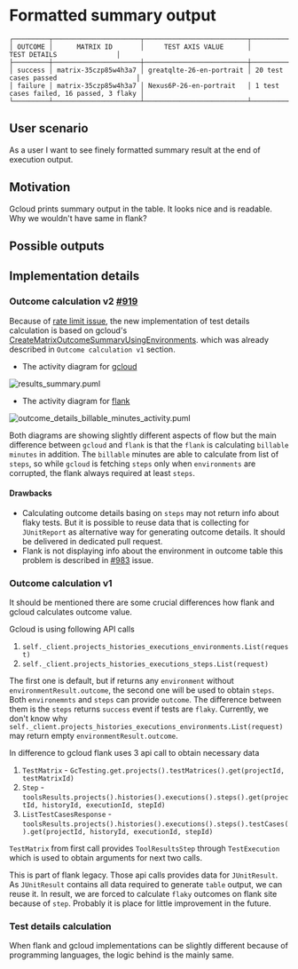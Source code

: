 # Formatted summary output 
```
┌─────────┬──────────────────────┬──────────────────────────┬─────────────────────────────────────────┐
│ OUTCOME │      MATRIX ID       │     TEST AXIS VALUE      │              TEST DETAILS               │
├─────────┼──────────────────────┼──────────────────────────┼─────────────────────────────────────────┤
│ success │ matrix-35czp85w4h3a7 │ greatqlte-26-en-portrait │ 20 test cases passed                    │
│ failure │ matrix-35czp85w4h3a7 │ Nexus6P-26-en-portrait   │ 1 test cases failed, 16 passed, 3 flaky │
└─────────┴──────────────────────┴──────────────────────────┴─────────────────────────────────────────┘
```


## User scenario
As a user I want to see finely formatted summary result at the end of execution output.

## Motivation
Gcloud prints summary output in the table. It looks nice and is readable. Why we wouldn't have same in flank?

## Possible outputs

[//]: # (Numbers are representing `OUTCOME` column, points are representing `TEST DETAILS` column.)

[//]: # (1. `success | flaky`)

[//]: # (    * `${1} test cases passed | ${2} skipped | ${3} flakes | &#40;Native crash&#41; | ---`)

[//]: # (2. `failure`)

[//]: # (    * `${1} test cases failed | ${2} errors | ${3} passed | ${4} skipped |  ${4} flakes  | &#40;Native crash&#41;`)

[//]: # (    * `Application crashed | &#40;Native crash&#41;`)

[//]: # (    * `Test timed out | &#40;Native crash&#41;`)

[//]: # (    * `App failed to install | &#40;Native crash&#41;`)

[//]: # (    * `Unknown failure | &#40;Native crash&#41;`)

[//]: # (3. `inconclusive`)

[//]: # (    * `Infrastructure failure`)

[//]: # (    * `Test run aborted by user`)

[//]: # (    * `Unknown reason`)

[//]: # (4. `skipped`)

[//]: # (    * `Incompatible device/OS combination`)

[//]: # (    * `App does not support the device architecture`)

[//]: # (    * `App does not support the OS version`)

[//]: # (    * `Unknown reason`)

## Implementation details

### Outcome calculation v2 [#919](https://github.com/Flank/flank/pull/919)
Because of [rate limit issue](../bugs/891-rate-limit-exceeded.md), the new implementation of test details calculation is 
based on gcloud's [CreateMatrixOutcomeSummaryUsingEnvironments](https://github.com/Flank/gcloud_cli/blob/3c30bb59d18fa68c5a6df7d115786bc23f5fc224/google-cloud-sdk/lib/googlecloudsdk/api_lib/firebase/test/results_summary.py#L161).
which was already described in `Outcome calculation v1` section.

* The activity diagram for [gcloud](../gcloud/firebase/test/results_summary.puml)

![results_summary.puml](http://www.plantuml.com/plantuml/proxy?cache=no&fmt=svg&src=https://raw.githubusercontent.com/Flank/flank/master/docs/gcloud/firebase/test/results_summary.puml)

* The activity diagram for [flank](../gcloud/firebase/test/results_summary.puml)

![outcome_details_billable_minutes_activity.puml](http://www.plantuml.com/plantuml/proxy?cache=no&fmt=svg&src=https://raw.githubusercontent.com/Flank/flank/1fdd4b78a7c6db5cc31165d75816e6957aea86c1/docs/feature/outcome_details_billable_minutes_activity.puml)

Both diagrams are showing slightly different aspects of flow but the main difference between `gcloud` and `flank` is that the `flank` is calculating `billable minutes` in addition.
The `billable` minutes are able to calculate from list of `steps`, 
so while `gcloud` is fetching `steps` only when `environments` are corrupted, the flank always required at least `steps`.

#### Drawbacks
* Calculating outcome details basing on `steps` may not return info about flaky tests.
But it is possible to reuse data that is collecting for `JUnitReport` as alternative way for generating outcome details. It should be delivered in dedicated pull request.
* Flank is not displaying info about the environment in outcome table this problem is described in [#983](https://github.com/Flank/flank/issues/983) issue.

### Outcome calculation v1
It should be mentioned there are some crucial differences how flank and gcloud calculates outcome value.

Gcloud is using following API calls
1. `self._client.projects_histories_executions_environments.List(request)`
2. `self._client.projects_histories_executions_steps.List(request)`

The first one is default, but if returns any `environment` without `environmentResult.outcome`, the second one will be used to obtain `steps`. 
Both `environemnts` and `steps` can provide `outcome`. The difference between them is the `steps` returns `success` event if tests are `flaky`.
Currently, we don't know why `self._client.projects_histories_executions_environments.List(request)` may return empty `environmentResult.outcome`.

In difference to gcloud flank uses 3 api call to obtain necessary data
1. `TestMatrix` - `GcTesting.get.projects().testMatrices().get(projectId, testMatrixId)`
2. `Step` - `toolsResults.projects().histories().executions().steps().get(projectId, historyId, executionId, stepId)`
3. `ListTestCasesResponse` - `toolsResults.projects().histories().executions().steps().testCases().get(projectId, historyId, executionId, stepId)`

`TestMatrix` from first call provides `ToolResultsStep` through `TestExecution` which is used to obtain arguments for next two calls.  

This is part of flank legacy. Those api calls provides data for `JUnitResult`. 
As `JUnitResult` contains all data required to generate `table` output, we can reuse it.
In result, we are forced to calculate `flaky` outcomes on flank site because of `step`.
Probably it is place for little improvement in the future.

### Test details calculation
When flank and gcloud implementations can be slightly different because of programming languages,
the logic behind is the mainly same.
